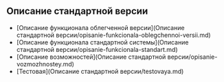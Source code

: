 
## Описание стандартной версии

- [Описание функционала облегченной версии](Описание стандартной версии/opisanie-funkcionala-oblegchennoi-versii.md)
- [Описание функционала стандартной системы](Описание стандартной версии/opisanie-funkcionala-standart.md)
- [Описание возможностей](Описание стандартной версии/opisanie-vozmozhnostey.md)
- [Тестовая](Описание стандартной версии/testovaya.md)